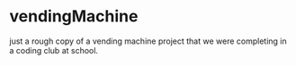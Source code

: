 # vendingMachine

just a rough copy of a vending machine project that we were completing in a coding club at school. 
